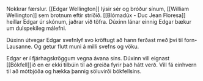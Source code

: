 Nokkrar færslur.
[[Edgar Wellington]] lýsir sér og bróður sínum, [[William Wellington]] sem brotnum eftir stríðið.
[[Blómadúx - Duc Jean Floresa]] heillar Edgar úr skónum, jaðrar við töfra. Dúxinn lánar einnig Edgar bækur um dulspekileg málefni.

Dúxinn útvegar Edgar svefnlyf svo kröftugt að hann ferðast með því til forn-Lausanne. Og getur flutt muni á milli svefns og vöku.

Edgar er í fjárhagskröggum vegna ávana síns. Dúxinn vill eignast [[Bókfell]]ið en er ekki tilbúin til að greiða fyrir það hátt verð. Vill fá einhvern til að mótbjóða og hækka þannig söluvirði bókfellsins.

